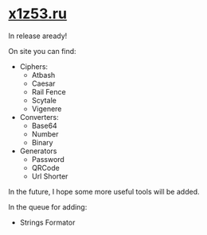 # <a href="https://x1z53.ru">x1z53.ru</a>

In release aready!

On site you can find: 

- Ciphers:
  - Atbash
  - Caesar
  - Rail Fence
  - Scytale
  - Vigenere
- Converters:
  - Base64
  - Number
  - Binary
- Generators
  - Password
  - QRCode
  - Url Shorter

In the future, I hope some more useful tools will be added.

In the queue for adding:
- Strings Formator
